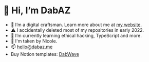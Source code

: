 # 👋 Hi, I’m DabAZ
- 👀 I’m a digital craftsman. Learn more about me at [my website](https://dabaz.me).
- ⚠️ I accidentally deleted most of my repositories in early 2022.
- 🌱 I’m currently learning ethical hacking, TypeScript and more.
- 💞️ I'm taken by Nicole.
- 📫 [hello@dabaz.me](mailto:hello@dabaz.me)
- Buy Notion templates: [DabWave](https://dabwave.com)
